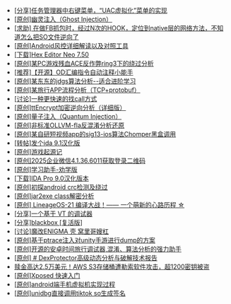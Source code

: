 + [[分享]任务管理器中右键菜单，“UAC虚拟化”菜单的实现](https://bbs.kanxue.com/thread-284216.htm)
+ [[原创]幽灵注入（Ghost Injection）](https://bbs.kanxue.com/thread-286307.htm)
+ [[求助] 在做FB抓包时，经过N次的HOOK，定位到native层的网络方法，不知道怎么把SO文件逆向了](https://bbs.kanxue.com/thread-286539.htm)
+ [[原创]Android风控详细解读以及对照工具](https://bbs.kanxue.com/thread-286120.htm)
+ [[下载]Hex Editor Neo 7.50](https://bbs.kanxue.com/thread-286537.htm)
+ [[原创]某PC游戏残血ACE反作弊ring3下的绕过分析](https://bbs.kanxue.com/thread-284667.htm)
+ [[推荐]【开源】OD汇编指令自动注释小能手](https://bbs.kanxue.com/thread-284663.htm)
+ [[原创]某东东的jdgs算法分析--适合进阶学习](https://bbs.kanxue.com/thread-282780.htm)
+ [[原创]某旅行APP流程分析（TCP+protobuf）](https://bbs.kanxue.com/thread-285387.htm)
+ [[讨论]一种更快速的找call方式](https://bbs.kanxue.com/thread-278466.htm)
+ [[原创]ttEncrypt加密逆向分析（详细版）](https://bbs.kanxue.com/thread-286273.htm)
+ [[原创]量子注入（Quantum Injection）](https://bbs.kanxue.com/thread-286423.htm)
+ [[原创]非标准OLLVM-fla反混淆分析还原](https://bbs.kanxue.com/thread-286549.htm)
+ [[原创]某自研短视频app的sig13-ios算法Chomper黑盒调用](https://bbs.kanxue.com/thread-285666.htm)
+ [[转帖]发个ida 9.1汉化版](https://bbs.kanxue.com/thread-286390.htm)
+ [[原创]游戏起源记](https://bbs.kanxue.com/thread-286551.htm)
+ [[原创]2025企业微信4.1.36.6011获取登录二维码](https://bbs.kanxue.com/thread-286468.htm)
+ [[原创]学习助手-劝学版](https://bbs.kanxue.com/thread-286541.htm)
+ [[下载]IDA Pro 9.0汉化版本](https://bbs.kanxue.com/thread-286332.htm)
+ [[原创]初探android crc检测及绕过](https://bbs.kanxue.com/thread-285790.htm)
+ [[原创]jar2exe class解密分析](https://bbs.kanxue.com/thread-286508.htm)
+ [[原创] LineageOS-21 编译大战！—— 一个萌新的心路历程 ☆](https://bbs.kanxue.com/thread-286527.htm)
+ [[分享]一个基于 VT 的调试器](https://bbs.kanxue.com/thread-286110.htm)
+ [[分享]blackbox [复活版]](https://bbs.kanxue.com/thread-286308.htm)
+ [[讨论]魔改ENIGMA 壳 窝里哥嫂杠](https://bbs.kanxue.com/thread-286552.htm)
+ [[原创]基于ptrace注入对unity手游进行dump的方案](https://bbs.kanxue.com/thread-286222.htm)
+ [[原创]开源的安卓时间旅行调试器,混淆、算法分析的强力助手](https://bbs.kanxue.com/thread-286457.htm)
+ [[原创] # DexProtector高级动态分析与破解技术报告](https://bbs.kanxue.com/thread-286455.htm)
+ [赎金高达2.5万美元！AWS S3存储桶遭勒索软件攻击，超1200密钥被盗](https://bbs.kanxue.com/thread-286531.htm)
+ [[原创]Xposed  快速入门](https://bbs.kanxue.com/thread-286473.htm)
+ [[原创]android端手机虚拟机实现过程](https://bbs.kanxue.com/thread-286534.htm)
+ [[原创]unidbg直接调用tiktok so生成签名](https://bbs.kanxue.com/thread-285623.htm)

